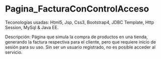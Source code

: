 # Pagina_FacturaConControlAcceso
Teconologías usadas: Html5, Jsp, Css3, Bootstrap4, JDBC Template, Http Session, MySql & Java EE.

Descripción: Página que simula la compra de productos en una tienda, generando la factura respectiva para el cliente, pero que requiere inicio de sesión para su uso. Sin ser un usuario registrado, no es posible acceder al servicio.
